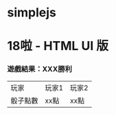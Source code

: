 # simplejs


<html lang="en" >
<head>
  <meta charset="UTF-8">
  <title>CodePen - 18啦 - HTML UI 版</title>
  

</head>
<body>
<!-- partial:index.partial.html -->
<h1> 18啦 - HTML UI 版</h1>
<h3>遊戲結果：<span id="winner">XXX</span>勝利</h3>

<table>
  <tr>
    <td>玩家</td>
    <td>玩家1</td>
    <td>玩家2</td>
  </tr>
  <tr>
    <td>骰子點數</td>
    <td><span id="score1">xx</span>點</td>
    <td><span id="score2">xx</span>點</td>
  </tr>
</table>
<!-- partial -->
  <script  src="./script.js"></script>

</body>
